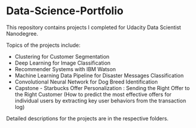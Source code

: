 # Data-Science-Portfolio
This repository contains projects I completed for Udacity Data Scientist Nanodegree.

Topics of the projects include:

* Clustering for Customer Segmentation
* Deep Learning for Image Classification 
* Recommender Systems with IBM Watson
* Machine Learning Data Pipeline for Disaster Messages Classification
* Convolutional Neural Network for Dog Breed Identification 
* Capstone - Starbucks Offer Personalization : Sending the Right Offer to the Right Customer (How to predict the most effective offers for individual users by extracting key user behaviors from the transaction log)

Detailed descriptions for the projects are in the respective folders.


